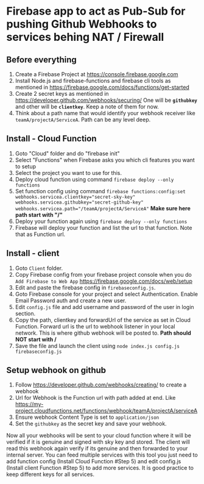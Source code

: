 # Firebase app to act as Pub-Sub for pushing Github Webhooks to services behing NAT / Firewall

## Before everything
1. Create a Firebase Project at https://console.firebase.google.com
2. Install Node.js and firebase-functions and firebase cli tools as mentioned in https://firebase.google.com/docs/functions/get-started
3. Create 2 secret keys as mentioned in https://developer.github.com/webhooks/securing/ One will be **`githubkey`** and other will be **`clientkey`**. Keep a note of them for now.
4. Think about a path name that would identify your webhook receiver like `teamA/projectA/ServiceA`. Path can be any level deep.

## Install - Cloud Function

1. Goto "Cloud" folder and do "firebase init"
2. Select "Functions" when Firebase asks you which cli features you want to setup
3. Select the project you want to use for this.
4. Deploy cloud function using command `firebase deploy --only functions`
5. Set function config using command `firebase functions:config:set webhooks.servicea.clientkey="secret-sky-key" webhooks.servicea.githubkey="secret-github-key" webhooks.servicea.path="/teamA/projectA/ServiceA"` **Make sure here path start with "/"**
6. Deploy your function again using `firebase deploy --only functions`
7. Firebase will deploy your function and list the url to that function. Note that as Function url.


## Install - client

1. Goto `Client` folder.
2. Copy Firebase config from your firebase project console when you do `Add Firebase to Web App` https://firebase.google.com/docs/web/setup
3. Edit and paste the firebase config in `firebaseconfig.js`.
4. Goto Firebase console for your project and select Authentication. Enable Email Password auth and create a new user.
5. Edit `config.js` file and add username and password of the user in login section.
6. Copy the path, clientkey and forwardUrl of the service as set in Cloud Function. Forward url is the url to webhook listener in your local network. This is where github webhook will be posted to. **Path should NOT start with /**
7. Save the file and launch the client using `node index.js config.js firebaseconfig.js`


## Setup webhook on github

1. Follow https://developer.github.com/webhooks/creating/ to create a webhook
2. Url for Webhook is the Function url with path added at end. Like https://my-project.cloudfunctions.net/functions/webhook/teamA/projectA/serviceA
3. Ensure webhook Content Type is set to `application/json`
4. Set the `githubkey` as the secret key and save your webhook.

Now all your webhooks will be sent to your cloud function where it will be verified if it is genuine and signed with sky key and stored. The client will read this webhook again verify if its genuine and then forwarded to your internal server.
You can feed multiple services with this tool you just need to add function config (Install Cloud Function #Step 5) and edit config.js (Install client Function #Step 5) to add more services. It is good practice to keep different keys for all services.
